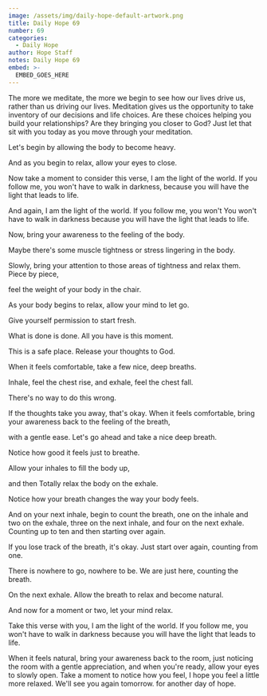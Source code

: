 ```yaml
---
image: /assets/img/daily-hope-default-artwork.png
title: Daily Hope 69
number: 69
categories:
  - Daily Hope
author: Hope Staff
notes: Daily Hope 69
embed: >-
  EMBED_GOES_HERE
---
```

The more we meditate, the more we begin to see how our lives drive us, rather than us driving our lives. Meditation gives us the opportunity to take inventory of our decisions and life choices. Are these choices helping you build your relationships? Are they bringing you closer to God? Just let that sit with you today as you move through your meditation.

Let's begin by allowing the body to become heavy.

And as you begin to relax, allow your eyes to close.

Now take a moment to consider this verse, I am the light of the world. If you follow me, you won't have to walk in darkness, because you will have the light that leads to life.

And again, I am the light of the world. If you follow me, you won't You won't have to walk in darkness because you will have the light that leads to life.

Now, bring your awareness to the feeling of the body.

Maybe there's some muscle tightness or stress lingering in the body.

Slowly, bring your attention to those areas of tightness and relax them. Piece by piece,

feel the weight of your body in the chair.

As your body begins to relax, allow your mind to let go.

Give yourself permission to start fresh.

What is done is done. All you have is this moment.

This is a safe place. Release your thoughts to God.

When it feels comfortable, take a few nice, deep breaths.

Inhale, feel the chest rise, and exhale, feel the chest fall.

There's no way to do this wrong.

If the thoughts take you away, that's okay. When it feels comfortable, bring your awareness back to the feeling of the breath,

with a gentle ease. Let's go ahead and take a nice deep breath.

Notice how good it feels just to breathe.

Allow your inhales to fill the body up,

and then Totally relax the body on the exhale.

Notice how your breath changes the way your body feels.

And on your next inhale, begin to count the breath, one on the inhale and two on the exhale, three on the next inhale, and four on the next exhale. Counting up to ten and then starting over again.

If you lose track of the breath, it's okay. Just start over again, counting from one.

There is nowhere to go, nowhere to be. We are just here, counting the breath.

On the next exhale. Allow the breath to relax and become natural.

And now for a moment or two, let your mind relax.

Take this verse with you, I am the light of the world. If you follow me, you won't have to walk in darkness because you will have the light that leads to life.

When it feels natural, bring your awareness back to the room, just noticing the room with a gentle appreciation, and when you're ready, allow your eyes to slowly open. Take a moment to notice how you feel, I hope you feel a little more relaxed. We'll see you again tomorrow. for another day of hope.

